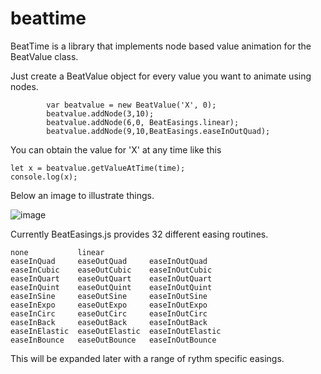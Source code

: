 # beattime
BeatTime is a library that implements node based value animation for the BeatValue class.

Just create a BeatValue object for every value you want to animate using nodes.

```JS Theme=Dark
        var beatvalue = new BeatValue('X', 0);
        beatvalue.addNode(3,10);
        beatvalue.addNode(6,0, BeatEasings.linear);
        beatvalue.addNode(9,10,BeatEasings.easeInOutQuad);
```

You can obtain the value for 'X' at any time like this
```JS
let x = beatvalue.getValueAtTime(time);
console.log(x);
```
Below an image to illustrate things.

![image](https://github.com/dinther/beattime/assets/1192916/73c84ee1-664e-48e4-84ff-e45a86dc6e89)

Currently BeatEasings.js provides 32 different easing routines.
```
none           linear
easeInQuad     easeOutQuad     easeInOutQuad
easeInCubic    easeOutCubic    easeInOutCubic
easeInQuart    easeOutQuart    easeInOutQuart
easeInQuint    easeOutQuint    easeInOutQuint
easeInSine     easeOutSine     easeInOutSine
easeInExpo     easeOutExpo     easeInOutExpo
easeInCirc     easeOutCirc     easeInOutCirc
easeInBack     easeOutBack     easeInOutBack
easeInElastic  easeOutElastic  easeInOutElastic
easeInBounce   easeOutBounce   easeInOutBounce
```
This will be expanded later with a range of rythm specific easings.



